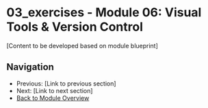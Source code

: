 # 03_exercises - Module 06: Visual Tools & Version Control

[Content to be developed based on module blueprint]

## Navigation
- Previous: [Link to previous section]
- Next: [Link to next section]
- [Back to Module Overview](README.md)
